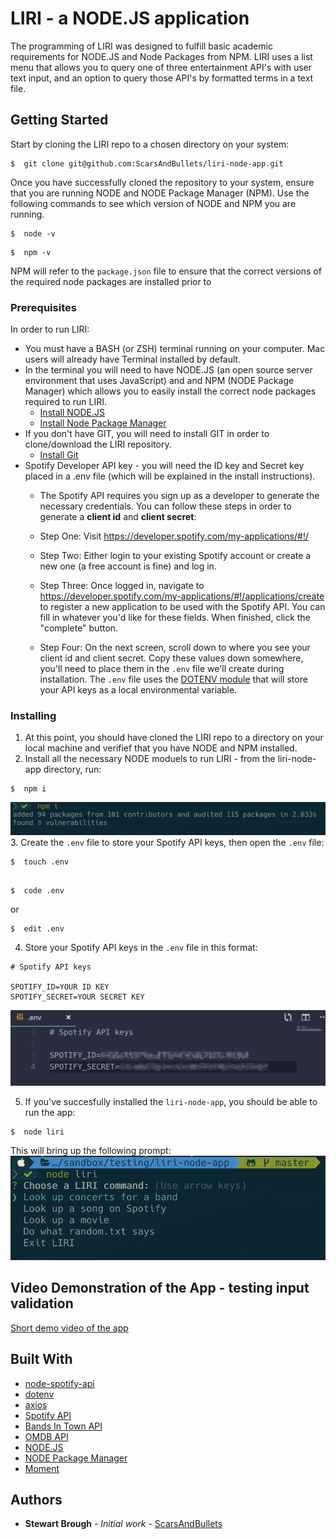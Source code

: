 # LIRI - a NODE.JS application

The programming of LIRI was designed to fulfill basic academic requirements for NODE.JS and Node Packages from NPM. LIRI uses a list menu that allows you to query one of three entertainment API's with user text input, and an option to query those API's by formatted terms in a text file.

## Getting Started

Start by cloning the LIRI repo to a chosen directory on your system:
```
$  git clone git@github.com:ScarsAndBullets/liri-node-app.git
```
Once you have successfully cloned the repository to your system, ensure that you are running NODE and NODE Package Manager (NPM). Use the following commands to see which version of NODE and NPM you are running.
```
$  node -v
```
```
$  npm -v
```
NPM will refer to the `package.json` file to ensure that the correct versions of the required node packages are installed prior to

### Prerequisites

In order to run LIRI:
*  You must have a BASH (or ZSH) terminal running on your computer. Mac users will already have Terminal installed by default.
*  In the terminal you will need to have NODE.JS (an open source server environment that uses JavaScript) and and NPM (NODE Package Manager) which allows you to easily install the correct node packages required to run LIRI.
    * [Install NODE.JS](https://nodejs.org/en/download/package-manager/#macos)
    * [Install Node Package Manager](https://www.npmjs.com/get-npm)
*   If you don't have GIT, you will need to install GIT in order to clone/download the LIRI repository.
    * [Install Git](https://git-scm.com/book/en/v2/Getting-Started-Installing-Git)
* Spotify Developer API key - you will need the ID key and Secret key placed in a .env file (which will be explained in the install instructions).
    * The Spotify API requires you sign up as a developer to generate the necessary credentials. You can follow these steps in order to generate a **client id** and **client secret**:

    * Step One: Visit <https://developer.spotify.com/my-applications/#!/>

    * Step Two: Either login to your existing Spotify account or create a new one (a free account is fine) and log in.

    * Step Three: Once logged in, navigate to <https://developer.spotify.com/my-applications/#!/applications/create> to register a new application to be used with the Spotify API. You can fill in whatever you'd like for these fields. When finished, click the "complete" button.

    * Step Four: On the next screen, scroll down to where you see your client id and client secret. Copy these values down somewhere, you'll need to place them in the `.env` file we'll create during installation. The `.env` file uses the [DOTENV module](https://www.npmjs.com/package/dotenv) that will store your API keys as a local environmental variable.

### Installing

1. At this point, you should have cloned the LIRI repo to a directory on your local machine and verifief that you have NODE and NPM installed.
2. Install all the necessary NODE moduels to run LIRI - from the liri-node-app directory, run:
```
$  npm i
```
![NPM I](https://github.com/ScarsAndBullets/liri-node-app/blob/master/images/NPM_I.png?raw=true)
3. Create the `.env` file to store your Spotify API keys, then open the `.env` file:
```
$  touch .env
```
```

$  code .env
```
or
```
$  edit .env
```
4. Store your Spotify API keys in the `.env` file in this format:
```
# Spotify API keys

SPOTIFY_ID=YOUR ID KEY
SPOTIFY_SECRET=YOUR SECRET KEY
```
![ENV API KEYS](https://github.com/ScarsAndBullets/liri-node-app/blob/master/images/ENV_API_KEYS.png?raw=true)

5. If you've succesfully installed the `liri-node-app`, you should be able to run the app:
```
$  node liri
```
This will bring up the following prompt:
![LIRI PROMPT](https://github.com/ScarsAndBullets/liri-node-app/blob/master/images/NODE_LIRI.png?raw=true)


## Video Demonstration of the App - testing input validation

[Short demo video of the app](https://github.com/ScarsAndBullets/liri-node-app/blob/master/images/LIRI_demo.mov?raw=true)

## Built With

-   [node-spotify-api](https://www.npmjs.com/package/node-spotify-api)
-   [dotenv](https://www.npmjs.com/package/dotenv)
-   [axios](https://www.npmjs.com/search?q=axios)
-   [Spotify API](https://developer.spotify.com/documentation/web-api/)
-   [Bands In Town API](https://manager.bandsintown.com/support/bandsintown-api)
-   [OMDB API](http://www.omdbapi.com/)
-   [NODE.JS](https://nodejs.org/en/)
-   [NODE Package Manager](https://www.npmjs.com/)
-   [Moment](https://www.npmjs.com/package/moment)

## Authors

-   **Stewart Brough** - _Initial work_ - [ScarsAndBullets](https://github.com/ScarsAndBullets)
